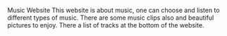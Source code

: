 Music Website
This website is about music, one can choose and listen to different types of music. There are some music clips also and 
beautiful pictures to enjoy. There a list of tracks at the bottom of the website.